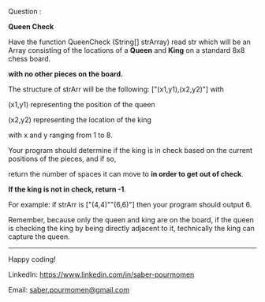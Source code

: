 Question :

**Queen Check**

Have the function QueenCheck (String[] strArray) read str which will be an Array consisting of the locations of a **Queen** and **King** on a standard 8x8 chess board.

**with no other pieces on the board.** 

The structure of strArr will be the following: ["(x1,y1),(x2,y2)"] with 

(x1,y1) representing the position of the queen 
 
(x2,y2) representing the location of the king 

with x and y ranging from 1 to 8.

Your program should determine if the king is in check based on the current positions of the pieces, 
and if so, 

return the number of spaces it can move to **in order to get out of check**. 

**If the king is not in check, return -1**. 

For example: if strArr is ["(4,4)""(6,6)"] then your program should output 6.

Remember, because only the queen and king are on the board, if the queen is checking the king by being directly adjacent to it, technically the king can capture the queen.

------------------------------------------------------------------------
Happy coding!

LinkedIn: https://www.linkedin.com/in/saber-pourmomen

Email: saber.pourmomen@gmail.com
